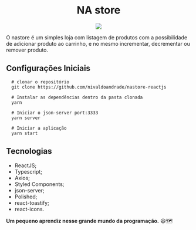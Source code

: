 <h1 align="center">NA store</h1>

<p align="center"><img src="https://github.com/nivaldoandrade/nastore-reactjs/blob/main/assestsREADME/nastore.gif" /></p>

O nastore é um simples loja com listagem de produtos com a possibilidade de adicionar produto ao carrinho, e no mesmo incrementar, decrementar ou remover produto.

## **Configurações Iniciais**

```
  # clonar o repositório
  git clone https://github.com/nivaldoandrade/nastore-reactjs

  # Instalar as dependências dentro da pasta clonada
  yarn

  # Iniciar o json-server port:3333
  yarn server

  # Iniciar a aplicação
  yarn start
```

## Tecnologias

- ReactJS;
- Typescript;
- Axios;
- Styled Components;
- json-server;
- Polished;
- react-toastify;
- react-icons.

**Um pequeno aprendiz nesse grande mundo da programação.** 😃🗺


